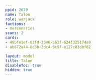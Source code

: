 ```yaml
---
ppid: 2679
name: Talon
role: warjack
factions:
- mercenaries
scans: 2
cards:
- 49bfe1ef-02fd-3346-b63f-624f325174a9
- ab672a44-8d3b-3dc4-9c97-e127c83dbf82

layout: model
title: Talon
disableToc: true
hidden: true
---
```

